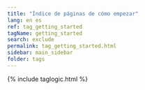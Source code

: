 ```yaml
---
title: "Índice de páginas de cómo empezar"
lang: en es
ref: tag_getting_started
tagName: getting_started
search: exclude
permalink: tag_getting_started.html
sidebar: main_sidebar
folder: tags
---
```

{% include taglogic.html %}

